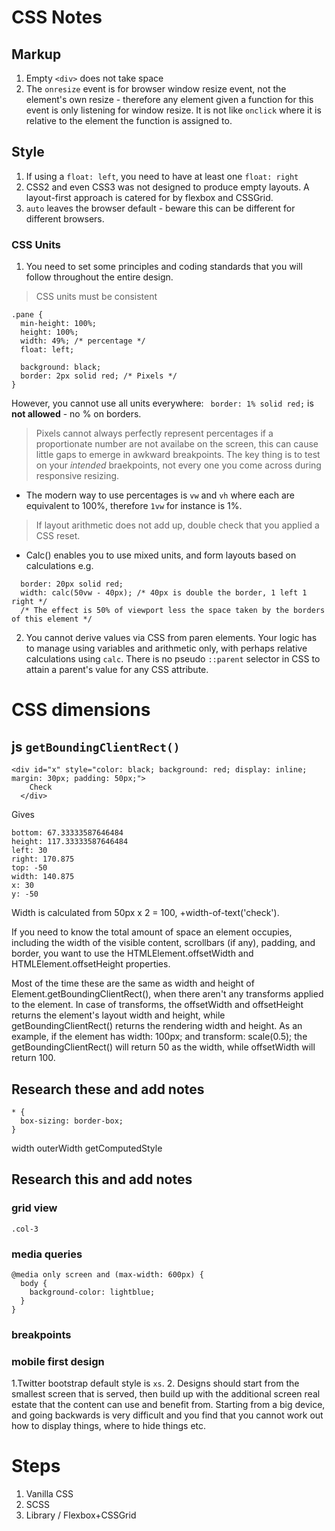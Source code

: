 # CSS Notes

## Markup

1. Empty `<div>` does not take space
2. The `onresize` event is for browser window resize event, not the element's own resize - therefore any element given a function for this event is only listening for window resize. It is not like `onclick` where it is relative to the element the function is assigned to.

## Style

1. If using a `float: left`, you need to have at least one `float: right`
2. CSS2 and even CSS3 was not designed to produce empty layouts. A layout-first approach is catered for by flexbox and CSSGrid.
3. `auto` leaves the browser default - beware this can be different for different browsers.


### CSS Units

1. You need to set some principles and coding standards that you will follow throughout the entire design.

> CSS units must be consistent

```
.pane {
  min-height: 100%;
  height: 100%;
  width: 49%; /* percentage */
  float: left;

  background: black;
  border: 2px solid red; /* Pixels */
}
```
However, you cannot use all units everywhere: ` border: 1% solid red;` is **not allowed** - no % on borders.

> Pixels cannot always perfectly represent percentages if a proportionate number are not availabe on the screen, this can cause little gaps to emerge in awkward breakpoints. The key thing is to test on your *intended* braekpoints, not every one you come across during responsive resizing.

- The modern way to use percentages is `vw` and `vh` where each are equivalent to 100%, therefore `1vw` for instance is 1%.

> If layout arithmetic does not add up, double check that you applied a CSS reset.

- Calc() enables you to use mixed units, and form layouts based on calculations
e.g.
```
  border: 20px solid red;
  width: calc(50vw - 40px); /* 40px is double the border, 1 left 1 right */
  /* The effect is 50% of viewport less the space taken by the borders of this element */  
```

2. You cannot derive values via CSS from paren elements. Your logic has to manage using variables and arithmetic only, with perhaps relative calculations using `calc`. There is no pseudo `::parent` selector in CSS to attain a parent's value for any CSS attribute.

# CSS dimensions

## js `getBoundingClientRect()`

```
<div id="x" style="color: black; background: red; display: inline; margin: 30px; padding: 50px;">
    Check
  </div>
```
Gives
```
bottom: 67.33333587646484
height: 117.33333587646484
left: 30
right: 170.875
top: -50
width: 140.875
x: 30
y: -50
```
Width is calculated from 50px x 2 = 100, +width-of-text('check').

If you need to know the total amount of space an element occupies, including the width of the visible content, scrollbars (if any), padding, and border, you want to use the HTMLElement.offsetWidth and HTMLElement.offsetHeight properties.

Most of the time these are the same as width and height of Element.getBoundingClientRect(), when there aren't any transforms applied to the element. In case of transforms, the offsetWidth and offsetHeight returns the element's layout width and height, while getBoundingClientRect() returns the rendering width and height. As an example, if the element has width: 100px; and transform: scale(0.5); the getBoundingClientRect() will return 50 as the width, while offsetWidth will return 100.

## Research these and add notes

```
* {
  box-sizing: border-box;
}
```

  width
  outerWidth
  getComputedStyle

## Research this and add notes

### grid view

`.col-3`

### media queries
```
@media only screen and (max-width: 600px) {
  body {
    background-color: lightblue;
  }
}
```
### breakpoints

### mobile first design

1.Twitter bootstrap default style is `xs`.
2. Designs should start from the smallest screen that is served, then build up with the additional screen real estate that the content can use and benefit from. Starting from a big device, and going backwards is very difficult and you find that you cannot work out how to display things, where to hide things etc.


# Steps

1. Vanilla CSS
2. SCSS
3. Library / Flexbox+CSSGrid